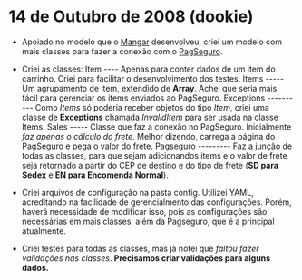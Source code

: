 14 de Outubro de 2008 (dookie)
==============================

*   Apoiado no modelo que o [Mangar](http://github.com/mangar/) desenvolveu, criei um modelo com mais classes para fazer a conexão com o [PagSeguro](https://pagseguro.uol.com.br/CarrinhoProprio.aspx).

*   Criei as classes:
		Item
		----
		Apenas para conter dados de um item do carrinho. Criei para facilitar o desenvolvimento dos testes.
		Items
		-----
		Um agrupamento de item, extendido de **Array**. Achei que seria mais fácil para gerenciar os items enviados ao PagSeguro.
		Exceptions
		----------
		Como *Items* só poderia receber objetos do tipo *Item*, criei uma classe de **Exceptions** chamada *InvalidItem* para ser usada na classe Items.
		Sales
		-----
		Classe que faz a conexão no PagSeguro. Inicialmente *faz apenas o cálculo do frete*. Melhor dizendo, carrega a página do PagSeguro e pega o valor do frete.
		Pagseguro
		---------
		Faz a junção de todas as classes, para que sejam adicionandos items e o valor de frete seja retornado a partir do CEP de destino e do tipo de frete (**SD para Sedex** e **EN para Encomenda Normal**).

*   Criei arquivos de configuração na pasta config. Utilizei YAML, acreditando na facilidade de gerencialmento das configurações. Porém, haverá necessidade de modificar isso, pois as configurações são necessárias em mais classes, além da Pagseguro, que é a principal atualmente.

*   Criei testes para todas as classes, mas já notei que *faltou fazer validações nas classes*. **Precisamos criar validações para alguns dados.**